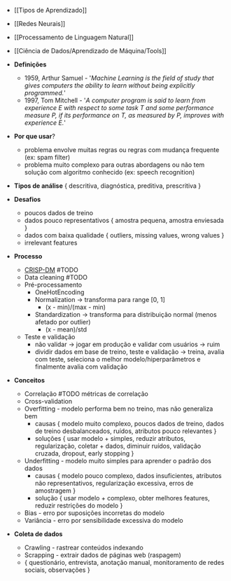* [[Tipos de Aprendizado]]
* [[Redes Neurais]]
* [[Processamento de Linguagem Natural]]
* [[Ciência de Dados/Aprendizado de Máquina/Tools]]

* **Definições**
	* 1959, Arthur Samuel - '*Machine Learning is the field of study that gives computers the ability to learn without being explicitly programmed.*'
	* 1997, Tom Mitchell - '*A computer program is said to learn from experience E with respect to some task T and some performance measure P, if its performance on T, as measured by P, improves with experience E.*'
* **Por que usar**?
	* problema envolve muitas regras ou regras com mudança frequente (ex: spam filter)
	* problema muito complexo para outras abordagens ou não tem solução com algoritmo conhecido (ex: speech recognition)
* **Tipos de análise** { descritiva, diagnóstica, preditiva, prescritiva }
* **Desafios**
	* poucos dados de treino
	* dados pouco representativos { amostra pequena, amostra enviesada }
	* dados com baixa qualidade { outliers, missing values, wrong values }
	* irrelevant features
* **Processo**
	* [CRISP-DM](https://docs.google.com/presentation/d/18mJD0kUBMCaQDzhhJb-CLZsmjjjCWG5KsQUCFcvGtU0/edit?usp=sharing) #TODO
	* Data cleaning #TODO
	* Pré-processamento
		* OneHotEncoding
		* Normalization -> transforma para range [0, 1]
			* (x - min)/(max - min)
		* Standardization -> transforma para distribuição normal (menos afetado por outlier)
			* (x - mean)/std
	* Teste e validação
		* não validar -> jogar em produção e validar com usuários -> ruim
		* dividir dados em base de treino, teste e validação -> treina, avalia com teste, seleciona o melhor modelo/hiperparâmetros e finalmente avalia com validação
* **Conceitos**
	* Correlação #TODO métricas de correlação
	* Cross-validation
	* Overfitting - modelo performa bem no treino, mas não generaliza bem
		* causas { modelo muito complexo, poucos dados de treino, dados de treino desbalanceados, ruídos, atributos pouco relevantes }
		* soluções { usar modelo + simples, reduzir atributos, regularização, coletar + dados, diminuir ruídos, validação cruzada, dropout, early stopping }
	* Underfitting - modelo muito simples para aprender o padrão dos dados
		* causas { modelo pouco complexo, dados insuficientes, atributos não representativos, regularização excessiva, erros de amostragem }
		* solução { usar modelo + complexo, obter melhores features, reduzir restrições do modelo }
	* Bias - erro por suposições incorretas do modelo
	* Variância - erro por sensibilidade excessiva do modelo
* **Coleta de dados**
	* Crawling - rastrear conteúdos indexando
	* Scrapping - extrair dados de páginas web (raspagem)
	* { questionário, entrevista, anotação manual, monitoramento de redes sociais, observações }